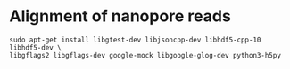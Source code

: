 # Alignment of nanopore reads

```
sudo apt-get install libgtest-dev libjsoncpp-dev libhdf5-cpp-10 libhdf5-dev \
libgflags2 libgflags-dev google-mock libgoogle-glog-dev python3-h5py
```
